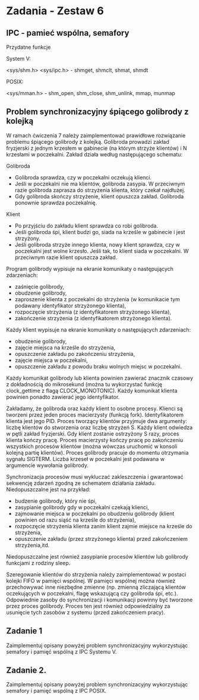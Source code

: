 # Zadania - Zestaw 6
## IPC - pamieć wspólna, semafory
Przydatne funkcje

System V:

<sys/shm.h> <sys/ipc.h> - shmget, shmclt, shmat, shmdt

POSIX:

<sys/mman.h> - shm_open, shm_close, shm_unlink, mmap, munmap

## Problem synchronizacyjny śpiącego golibrody z kolejką

W ramach ćwiczenia 7 należy zaimplementować prawidłowe rozwiązanie problemu śpiącego golibrody z kolejką. Golibroda prowadzi zakład fryzjerski z jednym krzesłem w gabinecie (na którym strzyże klientów) i N krzesłami w poczekalni. Zakład działa według następującego schematu:

Golibroda
* Golibroda sprawdza, czy w poczekalni oczekują klienci.
* Jeśli w poczekalni nie ma klientów, golibroda zasypia. W przeciwnym razie golibroda zaprasza do strzyżenia klienta, który czekał najdłużej.
* Gdy golibroda skończy strzyżenie, klient opuszcza zakład. Golibroda ponownie sprawdza poczekalnię.

Klient
* Po przyjściu do zakładu klient sprawdza co robi golibroda.
* Jeśli golibroda śpi, klient budzi go, siada na krześle w gabinecie i jest strzyżony.
* Jeśli golibroda strzyże innego klienta, nowy klient sprawdza, czy w poczekalni jest wolne krzesło. Jeśli tak, to klient siada w poczekalni. W przeciwnym razie klient opuszcza zakład.

Program golibrody wypisuje na ekranie komunikaty o następujących zdarzeniach:

* zaśnięcie golibrody,
* obudzenie golibrody,
* zaproszenie klienta z poczekalni do strzyżenia (w komunikacie tym podawany identyfikator strzyżonego klienta),
* rozpoczęcie strzyżenia (z identyfikatorem strzyżonego klienta),
* zakończenie strzyżenia (z identyfikatorem strzyżonego klienta).

Każdy klient wypisuje na ekranie komunikaty o następujących zdarzeniach:

* obudzenie golibrody,
* zajęcie miejsca na krześle do strzyżenia,
* opuszczenie zakładu po zakończeniu strzyżenia,
* zajęcie miejsca w poczekalni,
* opuszczenie zakładu z powodu braku wolnych miejsc w poczekalni.

Każdy komunikat golibrody lub klienta powinien zawierać znacznik czasowy z dokładnością do mikrosekund (można tu wykorzystać funkcję clock_gettime z flagą CLOCK_MONOTONIC). Każdy komunikat klienta powinien ponadto zawierać jego identyfikator.

Zakładamy, że golibroda oraz każdy klient to osobne procesy. Klienci są tworzeni przez jeden proces macierzysty (funkcją fork). Identyfikatorem klienta jest jego PID. Proces tworzący klientów przyjmuje dwa argumenty: liczbę klientów do stworzenia oraz liczbę strzyżeń S. Każdy klient odwiedza w pętli zakład fryzjerski. Gdy klient zostanie ostrzyżony S razy, proces klienta kończy pracę. Proces macierzysty kończy pracę po zakończeniu wszystkich procesów klientów (można wówczas uruchomić w konsoli kolejną partię klientów). Proces golibrody pracuje do momentu otrzymania sygnału SIGTERM. Liczba krzeseł w poczekalni jest podawana w argumencie wywołania golibrody. 

Synchronizacja procesów musi wykluczać zakleszczenia i gwarantować sekwencję zdarzeń zgodną ze schematem działania zakładu. Niedopuszczalne jest na przykład:

* budzenie golibrody, który nie śpi,
* zasypianie golibrody gdy w poczekalni czekają klienci,
* zajmowanie miejsca w poczekalni po obudzeniu golibrody (klient powinien od razu siąść na krześle do strzyżenia),
* rozpoczęcie strzyżenia klienta zanim klient zajmie miejsce na krześle do strzyżenia,
* opuszczenie zakładu (przez strzyżonego klienta) przed zakończeniem strzyżenia,itd.

Niedopuszczalne jest również zasypianie procesów klientów lub golibrody funkcjami z rodziny sleep.

Szeregowanie klientów do strzyżenia należy zaimplementować w postaci kolejki FIFO w pamięci wspólnej. W pamięci wspólnej można również przechowywać inne niezbędne zmienne (np. zmienną zliczającą klientów oczekujących w poczekalni, flagę wskazującą czy golibroda śpi, etc.). Odpowiednie zasoby do synchronizacji i komunikacji powinny być tworzone przez proces golibrody. Proces ten jest również odpowiedzialny za usunięcie tych zasobów z systemu (przed zakończeniem pracy).

## Zadanie 1

Zaimplementuj opisany powyżej problem synchronizacyjny wykorzystując semafory i pamięć wspólną z IPC Systemu V.

## Zadanie 2.

Zaimplementuj opisany powyżej problem synchronizacyjny wykorzystując semafory i pamięć wspólną z IPC POSIX.